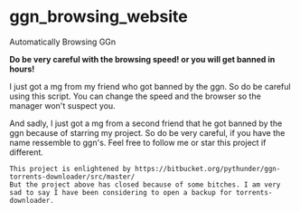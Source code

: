 # ggn_browsing_website
Automatically Browsing GGn

**Do be very careful with the browsing speed! or you will get banned in hours!**

I just got a mg from my friend who got banned by the ggn. So do be careful using this script.
You can change the speed and the browser so the manager won't suspect you.


And sadly, I just got a mg from a second friend that he got banned by the ggn because of starring my project. So do be very careful, if you have the name ressemble to ggn's. Feel free to follow me or star this project if different.

    This project is enlightened by https://bitbucket.org/pythunder/ggn-torrents-downloader/src/master/
    But the project above has closed because of some bitches. I am very sad to say I have been considering to open a backup for torrents-downloader.
